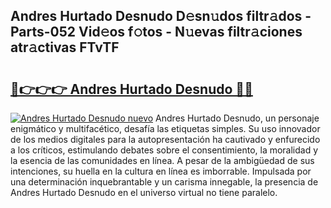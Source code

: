 ## Andres Hurtado Desnudo D𝚎sn𝚞dos filtr𝚊dos - Parts-052 Vid𝚎os f𝚘tos - N𝚞evas filtr𝚊ciones atr𝚊ctivas FTvTF

# <h2><a href="http://mb7p4m.tromn.icu/?c=Andres+Hurtado+Desnudo">🔗👉👉👉 Andres Hurtado Desnudo 🔗🔗</a></h2>

[![Andres Hurtado Desnudo nuevo](https://i.imgur.com/pEAQMta.gif)](http://mb7p4m.tromn.icu/?c=Andres+Hurtado+Desnudo)
Andres Hurtado Desnudo, un personaje enigmático y multifacético, desafía las etiquetas simples. Su uso innovador de los medios digitales para la autopresentación ha cautivado y enfurecido a los críticos, estimulando debates sobre el consentimiento, la moralidad y la esencia de las comunidades en línea. A pesar de la ambigüedad de sus intenciones, su huella en la cultura en línea es imborrable. Impulsada por una determinación inquebrantable y un carisma innegable, la presencia de Andres Hurtado Desnudo en el universo virtual no tiene paralelo.

